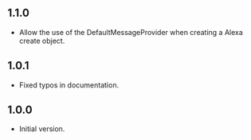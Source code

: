 ## 1.1.0

- Allow the use of the DefaultMessageProvider when creating a Alexa create object.

## 1.0.1

- Fixed typos in documentation.

## 1.0.0

- Initial version.
